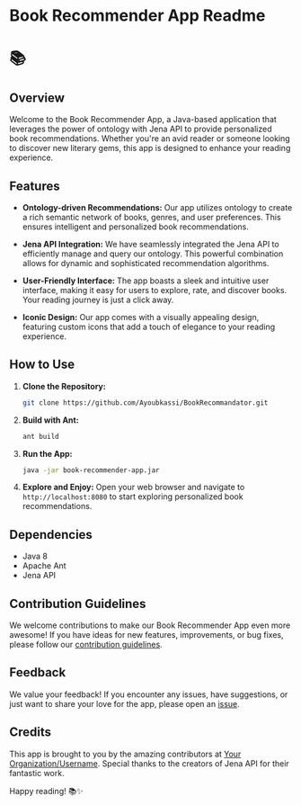 # Book Recommender App Readme

# 📚

## Overview

Welcome to the Book Recommender App, a Java-based application that leverages the power of ontology with Jena API to provide personalized book recommendations. Whether you're an avid reader or someone looking to discover new literary gems, this app is designed to enhance your reading experience.

## Features

- **Ontology-driven Recommendations:** Our app utilizes ontology to create a rich semantic network of books, genres, and user preferences. This ensures intelligent and personalized book recommendations.

- **Jena API Integration:** We have seamlessly integrated the Jena API to efficiently manage and query our ontology. This powerful combination allows for dynamic and sophisticated recommendation algorithms.

- **User-Friendly Interface:** The app boasts a sleek and intuitive user interface, making it easy for users to explore, rate, and discover books. Your reading journey is just a click away.

- **Iconic Design:** Our app comes with a visually appealing design, featuring custom icons that add a touch of elegance to your reading experience.

## How to Use

1. **Clone the Repository:**
    ```bash
    git clone https://github.com/Ayoubkassi/BookRecommandator.git
    ```

2. **Build with Ant:**
    ```bash
    ant build
    ```

3. **Run the App:**
    ```bash
    java -jar book-recommender-app.jar
    ```

4. **Explore and Enjoy:**
    Open your web browser and navigate to `http://localhost:8080` to start exploring personalized book recommendations.

## Dependencies

- Java 8
- Apache Ant
- Jena API

## Contribution Guidelines

We welcome contributions to make our Book Recommender App even more awesome! If you have ideas for new features, improvements, or bug fixes, please follow our [contribution guidelines](CONTRIBUTING.md).

## Feedback

We value your feedback! If you encounter any issues, have suggestions, or just want to share your love for the app, please open an [issue](https://github.com/Ayoubkassi/BookRecommandator/issues).

## Credits

This app is brought to you by the amazing contributors at [Your Organization/Username](https://github.com/ayoubkassi). Special thanks to the creators of Jena API for their fantastic work.

Happy reading! 📚✨
